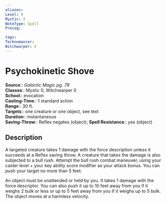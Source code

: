 ```yaml
---
aliases: 
Level: 0
Mystic: X
NoteType: Spell
Precog: 

tags: 
Technomancer: 
Witchwarper: X
---
```


# Psychokinetic Shove

**Source**:: _Galactic Magic pg. 79_  
**Classes**:: Mystic 0, Witchwarper 0  
**School**:: evocation  
**Casting-Time**:: 1 standard action  
**Range**:: 30 ft.  
**Targets**:: one creature or one object, see text  
**Duration**:: instantaneous  
**Saving-Throw**:: Reflex negates (object);
**Spell Resistance**:: yes (object)

## Description

A targeted creature takes 1 damage with the force description unless it succeeds at a Reflex saving throw. A creature that takes the damage is also subjected to a bull rush. Attempt the bull rush combat maneuver, using your caster level + your key ability score modifier as your attack bonus. You can push your target no more than 5 feet.

An object must be unattended or held by you. It takes 1 damage with the force descriptor. You can also push it up to 10 feet away from you if it weighs 2 bulk or less or up to 5 feet away from you if it weighs up to 5 bulk. The object moves at a harmless velocity.
